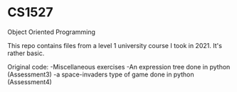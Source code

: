 # CS1527
Object Oriented Programming

This repo contains files from a level 1 university course I took in 2021. It's rather basic.

Original code:
-Miscellaneous exercises
-An expression tree done in python (Assessment3)
-a space-invaders type of game done in python (Assessment4)

